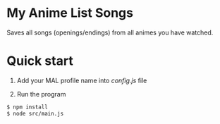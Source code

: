 # My Anime List Songs

Saves all songs (openings/endings) from all animes you have watched.

# Quick start

1. Add your MAL profile name into *config.js* file

2. Run the program
```bash
$ npm install
$ node src/main.js
```
